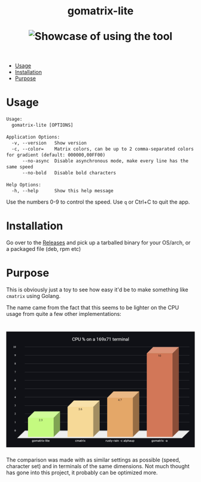 <h1 align="center">
gomatrix-lite
<br>
<br>
<img src="./usage.gif" alt="Showcase of using the tool" width="800">
<br>
<br>
</h1>

- [Usage](#usage)
- [Installation](#installation)
- [Purpose](#purpose)

# Usage

```
Usage:
  gomatrix-lite [OPTIONS]

Application Options:
  -v, --version   Show version
  -c, --color=    Matrix colors, can be up to 2 comma-separated colors for gradient (default: 000000,00FF00)
      --no-async  Disable asynchronous mode, make every line has the same speed
      --no-bold   Disable bold characters

Help Options:
  -h, --help      Show this help message
```

Use the numbers 0-9 to control the speed. Use `q` or Ctrl+C to quit the app.

# Installation

Go over to the <a href="../../releases">Releases</a> and pick up a tarballed binary for your OS/arch, or a packaged file (deb, rpm etc)

# Purpose

This is obviously just a toy to see how easy it'd be to make something like `cmatrix` using Golang.

The name came from the fact that this seems to be lighter on the CPU usage from quite a few other implementations:

<h1 align="center">
<img src="./comparison.jpg" alt="CPU usage comparison between similar tools" width="800">
</h1>

The comparison was made with as similar settings as possible (speed, character set) and in terminals of the same dimensions.
Not much thought has gone into this project, it probably can be optimized more.
